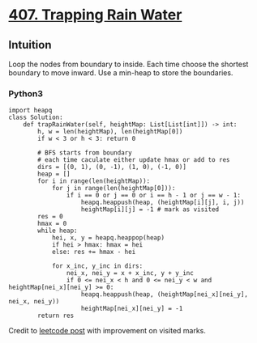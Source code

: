 # [407. Trapping Rain Water](https://leetcode.com/problems/trapping-rain-water-ii/)

## Intuition

Loop the nodes from boundary to inside. Each time choose the shortest boundary to move inward. Use a min-heap to store the boundaries.

### Python3

```Python3
import heapq
class Solution:
    def trapRainWater(self, heightMap: List[List[int]]) -> int:
        h, w = len(heightMap), len(heightMap[0])
        if w < 3 or h < 3: return 0
        
        # BFS starts from boundary 
        # each time caculate either update hmax or add to res
        dirs = [(0, 1), (0, -1), (1, 0), (-1, 0)]
        heap = []
        for i in range(len(heightMap)):
            for j in range(len(heightMap[0])):
                if i == 0 or j == 0 or i == h - 1 or j == w - 1:
                    heapq.heappush(heap, (heightMap[i][j], i, j))
                    heightMap[i][j] = -1 # mark as visited
        res = 0
        hmax = 0
        while heap:
            hei, x, y = heapq.heappop(heap)
            if hei > hmax: hmax = hei
            else: res += hmax - hei
            
            for x_inc, y_inc in dirs:
                nei_x, nei_y = x + x_inc, y + y_inc
                if 0 <= nei_x < h and 0 <= nei_y < w and heightMap[nei_x][nei_y] >= 0:
                    heapq.heappush(heap, (heightMap[nei_x][nei_y], nei_x, nei_y))
                    heightMap[nei_x][nei_y] = -1
        return res
```

Credit to [leetcode post](https://leetcode.com/problems/trapping-rain-water-ii/discuss/844324/python3-easy-solution) with improvement on visited marks.
